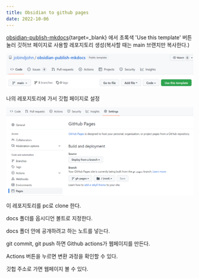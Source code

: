 ```yaml
---
title: Obsidian to github pages
date: 2022-10-06
---
```


[obsidian-publish-mkdocs](https://github.com/jobindjohn/obsidian-publish-mkdocs){target=_blank} 에서 초록색 'Use this template' 버튼 눌러 깃허브 페이지로 사용할 레포지토리 생성(복사할 때는 main 브랜치만 복사한다.)

![Pasted image 20221006093140.png](images/20221006093140.png)


나의 레포지토리에 가서 깃헙 페이지로 설정

![Pasted image 20221006092242.png](images/20221006092242.png)

이 레포지토리를 pc로 clone 한다.  

docs 폴더를 옵시디언 볼트로 지정한다.  

docs 폴더 안에 공개하려고 하는 노트를 넣는다.  

git commit, git push 하면 Github actions가 웹페이지를 만든다.

Actions 버튼을 누르면 변환 과정을 확인할 수 있다.

깃헙 주소로 가면 웹페이지 볼 수 있다.
